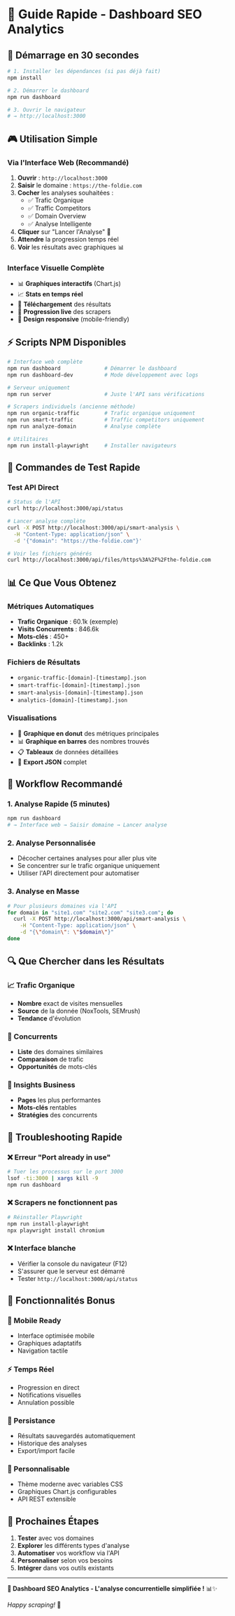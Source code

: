 # 🎯 Guide Rapide - Dashboard SEO Analytics

## 🚀 Démarrage en 30 secondes

```bash
# 1. Installer les dépendances (si pas déjà fait)
npm install

# 2. Démarrer le dashboard
npm run dashboard

# 3. Ouvrir le navigateur
# → http://localhost:3000
```

## 🎮 Utilisation Simple

### Via l'Interface Web (Recommandé)

1. **Ouvrir** : `http://localhost:3000`
2. **Saisir** le domaine : `https://the-foldie.com`
3. **Cocher** les analyses souhaitées :
   - ✅ Trafic Organique
   - ✅ Traffic Competitors 
   - ✅ Domain Overview
   - ✅ Analyse Intelligente
4. **Cliquer** sur "Lancer l'Analyse" 🚀
5. **Attendre** la progression temps réel
6. **Voir** les résultats avec graphiques 📊

### Interface Visuelle Complète

- 📊 **Graphiques interactifs** (Chart.js)
- 📈 **Stats en temps réel**
- 📁 **Téléchargement** des résultats
- 🔄 **Progression live** des scrapers
- 📱 **Design responsive** (mobile-friendly)

## ⚡ Scripts NPM Disponibles

```bash
# Interface web complète
npm run dashboard              # Démarrer le dashboard
npm run dashboard-dev          # Mode développement avec logs

# Serveur uniquement  
npm run server                 # Juste l'API sans vérifications

# Scrapers individuels (ancienne méthode)
npm run organic-traffic        # Trafic organique uniquement
npm run smart-traffic          # Traffic competitors uniquement
npm run analyze-domain         # Analyse complète

# Utilitaires
npm run install-playwright     # Installer navigateurs
```

## 🔧 Commandes de Test Rapide

### Test API Direct

```bash
# Status de l'API
curl http://localhost:3000/api/status

# Lancer analyse complète
curl -X POST http://localhost:3000/api/smart-analysis \
  -H "Content-Type: application/json" \
  -d '{"domain": "https://the-foldie.com"}'

# Voir les fichiers générés
curl http://localhost:3000/api/files/https%3A%2F%2Fthe-foldie.com
```

## 📊 Ce Que Vous Obtenez

### Métriques Automatiques
- **Trafic Organique** : 60.1k (exemple)
- **Visits Concurrents** : 846.6k
- **Mots-clés** : 450+
- **Backlinks** : 1.2k

### Fichiers de Résultats
- `organic-traffic-[domain]-[timestamp].json`
- `smart-traffic-[domain]-[timestamp].json`  
- `smart-analysis-[domain]-[timestamp].json`
- `analytics-[domain]-[timestamp].json`

### Visualisations
- 🍩 **Graphique en donut** des métriques principales
- 📊 **Graphique en barres** des nombres trouvés
- 📋 **Tableaux** de données détaillées
- 💾 **Export JSON** complet

## 🎯 Workflow Recommandé

### 1. Analyse Rapide (5 minutes)
```bash
npm run dashboard
# → Interface web → Saisir domaine → Lancer analyse
```

### 2. Analyse Personnalisée
- Décocher certaines analyses pour aller plus vite
- Se concentrer sur le trafic organique uniquement
- Utiliser l'API directement pour automatiser

### 3. Analyse en Masse
```bash
# Pour plusieurs domaines via l'API
for domain in "site1.com" "site2.com" "site3.com"; do
  curl -X POST http://localhost:3000/api/smart-analysis \
    -H "Content-Type: application/json" \
    -d "{\"domain\": \"$domain\"}"
done
```

## 🔍 Que Chercher dans les Résultats

### 📈 Trafic Organique
- **Nombre** exact de visites mensuelles
- **Source** de la donnée (NoxTools, SEMrush)
- **Tendance** d'évolution

### 🚗 Concurrents
- **Liste** des domaines similaires
- **Comparaison** de trafic
- **Opportunités** de mots-clés

### 🎯 Insights Business
- **Pages** les plus performantes
- **Mots-clés** rentables
- **Stratégies** des concurrents

## 🚨 Troubleshooting Rapide

### ❌ Erreur "Port already in use"
```bash
# Tuer les processus sur le port 3000
lsof -ti:3000 | xargs kill -9
npm run dashboard
```

### ❌ Scrapers ne fonctionnent pas
```bash
# Réinstaller Playwright
npm run install-playwright
npx playwright install chromium
```

### ❌ Interface blanche
- Vérifier la console du navigateur (F12)
- S'assurer que le serveur est démarré
- Tester `http://localhost:3000/api/status`

## 🎊 Fonctionnalités Bonus

### 📱 Mobile Ready
- Interface optimisée mobile
- Graphiques adaptatifs
- Navigation tactile

### ⚡ Temps Réel
- Progression en direct
- Notifications visuelles
- Annulation possible

### 💾 Persistance
- Résultats sauvegardés automatiquement
- Historique des analyses
- Export/import facile

### 🎨 Personnalisable
- Thème moderne avec variables CSS
- Graphiques Chart.js configurables
- API REST extensible

## 🚀 Prochaines Étapes

1. **Tester** avec vos domaines
2. **Explorer** les différents types d'analyse
3. **Automatiser** vos workflow via l'API
4. **Personnaliser** selon vos besoins
5. **Intégrer** dans vos outils existants

---

**🎯 Dashboard SEO Analytics - L'analyse concurrentielle simplifiée !** 📊✨

*Happy scraping!* 🚀